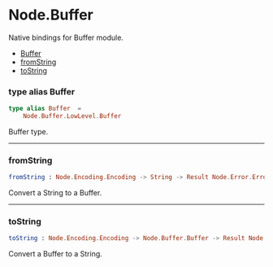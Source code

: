 # Node.Buffer

Native bindings for Buffer module.

- [Buffer](#buffer)
- [fromString](#fromstring)
- [toString](#tostring)

### **type alias Buffer**
```elm
type alias Buffer  =  
    Node.Buffer.LowLevel.Buffer
```

Buffer type.

---

### **fromString**
```elm
fromString : Node.Encoding.Encoding -> String -> Result Node.Error.Error Node.Buffer.Buffer
```

Convert a String to a Buffer.

---

### **toString**
```elm
toString : Node.Encoding.Encoding -> Node.Buffer.Buffer -> Result Node.Error.Error String
```

Convert a Buffer to a String.


